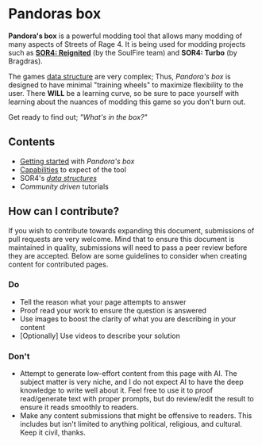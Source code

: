 # Pandoras box

**Pandora's box** is a powerful modding tool that allows many modding of many aspects of Streets of Rage 4. It is being used for modding projects such as [**SOR4: Reignited**](https://gamebanana.com/mods/473047) (by the SoulFire team) and **SOR4: Turbo** (by Bragdras).

The games [data structure](./technical/data-structures.md) are very complex; Thus, _Pandora's box_ is designed to have minimal "training wheels" to maximize flexibility to the user. There **WILL** be a learning curve, so be sure to pace yourself with learning about the nuances of modding this game so you don't burn out.

Get ready to find out; _"What's in the box?"_

## Contents

* [Getting started](./functional/getting-started.md) with _Pandora's box_
* [Capabilities](./functional/capabilities.md) to expect of the tool
* SOR4's [_data structures_](./technical/data-structures.md)
* _Community driven_ tutorials

## How can I contribute?

If you wish to contribute towards expanding this document, submissions of pull requests are very welcome. Mind that to ensure this document is maintained in quality, submissions will need to pass a peer review before they are accepted. Below are some guidelines to consider when creating content for contributed pages.

### Do

* Tell the reason what your page attempts to answer
* Proof read your work to ensure the question is answered
* Use images to boost the clarity of what you are describing in your content
* \[Optionally\] Use videos to describe your solution

### Don't

* Attempt to generate low-effort content from this page with AI. 
The subject matter is very niche, and I do not expect AI to have the deep knowledge to write well about it.
Feel free to use it to proof read/generate text with proper prompts, but do review/edit the result to ensure it reads smoothly to readers.
* Make any content submissions that might be offensive to readers. This includes but isn't limited to anything political, religious, and cultural. Keep it civil, thanks.
